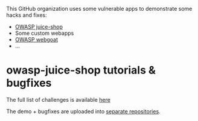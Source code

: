 This GitHub organization uses some vulnerable apps to demonstrate some hacks and fixes:
* [OWASP juice-shop](https://owasp.org/www-project-juice-shop/)
* Some custom webapps
* [OWASP webgoat](https://owasp.org/www-project-webgoat/)
* ...

# owasp-juice-shop tutorials & bugfixes

The full list of challenges is available [here](https://pwning.owasp-juice.shop/part2/)

The demo + bugfixes are uploaded into [separate repositories](https://github.com/orgs/owasp-training/repositories).